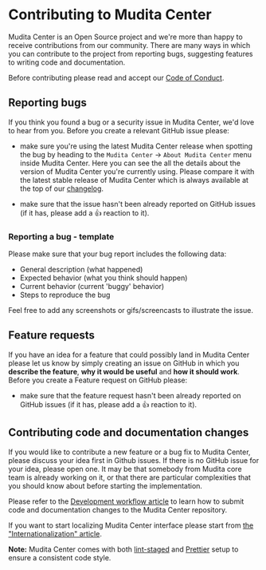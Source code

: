 # Contributing to Mudita Center

Mudita Center is an Open Source project and we're more than happy to receive contributions from our community. There are many ways in which you can contribute to the project from reporting bugs, suggesting features to writing code and documentation.

Before contributing please read and accept our [Code of Conduct](./CODE_OF_CODUCT.md).

## Reporting bugs

If you think you found a bug or a security issue in Mudita Center, we'd love to hear from you. Before you create a relevant GitHub issue please:

- make sure you're using the latest Mudita Center release when spotting the bug by heading to the `Mudita Center` -> `About Mudita Center` menu inside Mudita Center. Here you can see the all the details about the version of Mudita Center you're currently using. Please compare it with the latest stable release of Mudita Center which is always available at the top of our [changelog](https://github.com/Mudita/mudita-center/releases).

- make sure that the issue hasn't been already reported on GitHub issues (if it has, please add a 👍 reaction to it).

### Reporting a bug - template

Please make sure that your bug report includes the following data:

- General description (what happened)
- Expected behavior (what you think should happen)
- Current behavior (current 'buggy' behavior)
- Steps to reproduce the bug

Feel free to add any screenshots or gifs/screencasts to illustrate the issue.

## Feature requests

If you have an idea for a feature that could possibly land in Mudita Center please let us know by simply creating an issue on GitHub in which you **describe the feature**, **why it would be useful** and **how it should work**. Before you create a Feature request on GitHub please:

- make sure that the feature request hasn't been already reported on GitHub issues (if it has, please add a 👍 reaction to it).

## Contributing code and documentation changes

If you would like to contribute a new feature or a bug fix to Mudita Center, please discuss your idea first in Github issues. If there is no GitHub issue for your idea, please open one. It may be that somebody from Mudita core team is already working on it, or that there are particular complexities that you should know about before starting the implementation.

Please refer to the [Development workflow article](development_workflow.md) to learn how to submit code and documentation changes to the Mudita Center repository.

If you want to start localizing Mudita Center interface please start from [the "Internationalization" article](./i18n.md).

**Note:** Mudita Center comes with both [lint-staged](https://github.com/okonet/lint-staged) and [Prettier](https://prettier.io/) setup to ensure a consistent code style.
